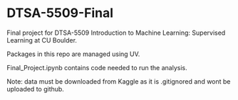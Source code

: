 # DTSA-5509-Final
Final project for DTSA-5509 Introduction to Machine Learning: Supervised Learning at CU Boulder.

Packages in this repo are managed using UV.

Final_Project.ipynb contains code needed to run the analysis.

Note: data must be downloaded from Kaggle as it is .gitignored and wont be uploaded to github.